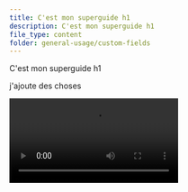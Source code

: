 ```yaml
---
title: C'est mon superguide h1
description: C'est mon superguide h1
file_type: content
folder: general-usage/custom-fields
---
```

C'est mon superguide h1

j'ajoute des choses

<video controls>

  <source src="docs/public/images/le-permis-de-feu-digitalisé-présenté-par-registresecurite.com.mp4" type="video/mp4" />

</video>
